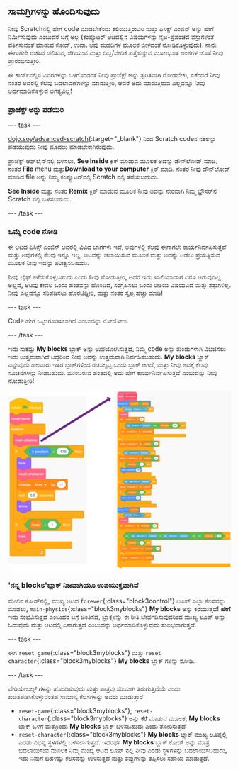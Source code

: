 ## ಸಾಮಗ್ರಿಗಳನ್ನು ಹೊಂದಿಸುವುದು

ನೀವು Scratch‌ನಲ್ಲಿ ಹೇಗೆ code ಮಾಡಬೇಕೆಂದು ಕಲಿಯುತ್ತಿರುವಿರಿ ಮತ್ತು ಫಿಸಿಕ್ಸ್ ಎಂಜಿನ್ ಅನ್ನು ಹೇಗೆ ನಿರ್ಮಿಸುವುದು ಎಂಬುದರ ಬಗ್ಗೆ ಅಲ್ಲ (ಕಂಪ್ಯೂಟರ್ ಆಟದಲ್ಲಿನ ವಿಷಯಗಳನ್ನು ನೈಜ-ಪ್ರಪಂಚದ ವಸ್ತುಗಳಂತೆ ವರ್ತಿಸುವಂತೆ ಮಾಡುವ ಕೋಡ್, ಉದಾ. ಅವು ಮಹಡಿಗಳ ಮೂಲಕ ಬೀಳದಂತೆ ನೋಡಿಕೊಳ್ಳುವುದು). ನಾನು ಈಗಾಗಲೇ ರಚಿಸಿದ ಚಲಿಸುವ, ಜಿಗಿಯುವ ಮತ್ತು ದಿಬ್ಬ/ವೇದಿಕೆ ಪತ್ತೆಹಚ್ಚುವ ಮೂಲಭೂತ ಅಂಶಗಳ ಜೊತೆ ನೀವು ಪ್ರಾರಂಭಿಸುತ್ತೀರಿ.

ಈ ಕಾರ್ಡ್‌ನಲ್ಲಿನ ವಿವರಗಳನ್ನು ಒಳಗೊಂಡಂತೆ ನೀವು ಪ್ರಾಜೆಕ್ಟ್ ಅನ್ನು ತ್ವರಿತವಾಗಿ ನೋಡಬೇಕು, ಏಕೆಂದರೆ ನೀವು ನಂತರ ಅದರಲ್ಲಿ ಕೆಲವು ಬದಲಾವಣೆಗಳನ್ನು ಮಾಡುತ್ತೀರಿ, ಆದರೆ ಅದು ಮಾಡುತ್ತಿರುವ ಎಲ್ಲವನ್ನೂ ನೀವು ಅರ್ಥಮಾಡಿಕೊಳ್ಳುವ ಅಗತ್ಯವಿಲ್ಲ!

### ಪ್ರಾಜೆಕ್ಟ್ ಅನ್ನು ಪಡೆಯಿರಿ

--- task ---

[dojo.soy/advanced-scratch](http://dojo.soy/advanced-scratch){:target="_blank"} ನಿಂದ Scratch code‌ನ ನಕಲನ್ನು ಪಡೆಯುವುದು ನೀವು ಮೊದಲು ಮಾಡಬೇಕಾಗಿರುವುದು.

ಪ್ರಾಜೆಕ್ಟ್ ಆಫ್‌ಲೈನ್‌ನಲ್ಲಿ ಬಳಸಲು, **See Inside** ಕ್ಲಿಕ್ ಮಾಡುವ ಮೂಲಕ ಅದನ್ನು ಡೌನ್‌ಲೋಡ್ ಮಾಡಿ, ನಂತರ **File** menu ಮತ್ತು**Download to your computer** ಕ್ಲಿಕ್ ಮಾಡಿ. ನಂತರ ನೀವು ಡೌನ್‌ಲೋಡ್ ಮಾಡಿದ file ಅನ್ನು ನಿಮ್ಮ ಕಂಪ್ಯೂಟರ್‌ನಲ್ಲಿ Scratch ‌ನಲ್ಲಿ ತೆರೆಯಬಹುದು.

**See Inside** ಮತ್ತು ನಂತರ **Remix** ಕ್ಲಿಕ್ ಮಾಡುವ ಮೂಲಕ ನೀವು ಅದನ್ನು ನೇರವಾಗಿ ನಿಮ್ಮ ಬ್ರೌಸರ್‌ನ Scratch‌ ನಲ್ಲಿ ಬಳಸಬಹುದು.

--- /task ---

### ಒಮ್ಮೆ code ನೋಡಿ

ಈ ಆಟದ ಫಿಸಿಕ್ಸ್ ಎಂಜಿನ್ ಅದರಲ್ಲಿ ವಿವಿಧ ಭಾಗಗಳು ಇವೆ, ಅವುಗಳಲ್ಲಿ ಕೆಲವು ಈಗಾಗಲೇ ಕಾರ್ಯನಿರ್ವಹಿಸುತ್ತವೆ ಮತ್ತು ಅವುಗಳಲ್ಲಿ ಕೆಲವು ಇನ್ನೂ ಇಲ್ಲ. ಆಟವನ್ನು ಚಲಾಯಿಸುವ ಮೂಲಕ ಮತ್ತು ಅದನ್ನು ಆಡಲು ಪ್ರಯತ್ನಿಸುವ ಮೂಲಕ ನೀವು ಇದನ್ನು ಪರೀಕ್ಷಿಸಬಹುದು.

ನೀವು ಲೈಫ್ ಕಳೆದುಕೊಳ್ಳಬಹುದು ಎಂದು ನೀವು ನೋಡುತ್ತೀರಿ, ಆದರೆ ಇದು ಖಾಲಿಯಾದಾಗ ಏನೂ ಆಗುವುದಿಲ್ಲ. ಅಲ್ಲದೆ, ಆಟವು ಕೇವಲ ಒಂದು ಹಂತವನ್ನು ಹೊಂದಿದೆ, ಸಂಗ್ರಹಿಸಲು ಒಂದು ರೀತಿಯ ವಿಷಯವಿದೆ ಮತ್ತು ಶತ್ರುಗಳಿಲ್ಲ. ನೀವು ಎಲ್ಲವನ್ನೂ ಸರಿಪಡಿಸಲು ಹೊರಟಿದ್ದೀರಿ, ಮತ್ತು ನಂತರ ಸ್ವಲ್ಪ ಹೆಚ್ಚು ಮಾಡಿ!

--- task ---

Code ಹೇಗೆ ಒಟ್ಟುಗೂಡಿಸಲಾಗಿದೆ ಎಂಬುದನ್ನು ನೋಡೋಣ.

--- /task ---

ಇದು ಸಾಕಷ್ಟು **My blocks** ಬ್ಲಾಕ್ ಅನ್ನು ಉಪಯೋಗಿಸುತ್ತದೆ, ನಿಮ್ಮ code ಅನ್ನು ತುಂಡುಗಳಾಗಿ ವಿಭಜಿಸಲು ಇದು ಉತ್ತಮವಾಗಿದೆ ಆದ್ದರಿಂದ ನೀವು ಅದನ್ನು ಉತ್ತಮವಾಗಿ ನಿರ್ವಹಿಸಬಹುದು. **My blocks** ಬ್ಲಾಕ್ ಎನ್ನುವುದು ಹಲವಾರು ಇತರ ಬ್ಲಾಕ್‌ಗಳಿಂದ ರಚಿಸಲ್ಪಟ್ಟ ಒಂದು ಬ್ಲಾಕ್ ಆಗಿದೆ, ಮತ್ತು ನೀವು ಅದಕ್ಕೆ ಕೆಲವು ಸೂಚನೆಗಳನ್ನು ನೀಡಬಹುದು. ಮುಂಬರುವ ಹಂತದಲ್ಲಿ ಅದು ಹೇಗೆ ಕಾರ್ಯನಿರ್ವಹಿಸುತ್ತದೆ ಎಂಬುದನ್ನು ನೀವು ನೋಡುತ್ತೀರಿ!

![](images/setup2and3.png)

### 'ನನ್ನ blocks'ಬ್ಲಾಕ್ ನಿಜವಾಗಿಯೂ ಉಪಯುಕ್ತವಾಗಿವೆ

ಮೇಲಿನ ಕೋಡ್‌ನಲ್ಲಿ, ಮುಖ್ಯ ಆಟದ `forever`{:class="block3control"} ಲೂಪ್ ಎಲ್ಲಾ ಕೆಲಸವನ್ನು ಮಾಡಲು, `main-physics`{:class="block3myblocks"} **My blocks** ಅನ್ನು ಕರೆಯುತ್ತದೆ! **ಹೇಗೆ** ಇದು ಸಂಭವಿಸುತ್ತದೆ ಎಂಬುದರ ಬಗ್ಗೆ ಚಿಂತಿಸದೆ, ಬ್ಲಾಕ್ಗಳನ್ನು ಈ ರೀತಿ ಬೇರ್ಪಡಿಸುವುದರಿಂದ ಮುಖ್ಯ ಲೂಪ್ ಅನ್ನು ಓದುವುದು ಮತ್ತು ಆಟದಲ್ಲಿ ಏನಾಗುತ್ತದೆ ಎಂಬುದನ್ನು ಅರ್ಥಮಾಡಿಕೊಳ್ಳುವುದು ಸುಲಭವಾಗುತ್ತದೆ.

--- task ---

ಈಗ `reset game`{:class="block3myblocks"} ಮತ್ತು `reset character`{:class="block3myblocks"} **My blocks** ಬ್ಲಾಕ್ ಗಳನ್ನು ನೋಡಿ.

--- /task ---

ವೇರಿಯೇಬಲ್ಸ್ ಗಳನ್ನು ಹೊಂದಿಸುವುದು ಮತ್ತು ಪಾತ್ರವು ಸರಿಯಾಗಿ ತಿರುಗುತ್ತಿದೆಯೆ ಎಂದು ಖಚಿತಪಡಿಸಿಕೊಳ್ಳುವಂತಹ ಸಾಮಾನ್ಯ ಕೆಲಸಗಳನ್ನು ಅವರು ಮಾಡುತ್ತಾರೆ

- `reset-game`{:class="block3myblocks"}, `reset-character`{:class="block3myblocks"} ಅನ್ನು **ಕರೆ** ಮಾಡುವ ಮೂಲಕ, **My blocks** ಬ್ಲಾಕ್ ಒಳಗೆ ಮತ್ತೊಂದು **My blocks** ಬ್ಲಾಕ್ ಬಳಸಬಹುದು ಎಂದು ತೋರಿಸುತ್ತದೆ
- `reset-character`{:class="block3myblocks"} **My blocks** ಬ್ಲಾಕ್ ಮುಖ್ಯ ಲೂಪ್ನಲ್ಲಿ ಎರಡು ವಿಭಿನ್ನ ಸ್ಥಳಗಳಲ್ಲಿ ಬಳಸಲಾಗುತ್ತದೆ. ಇದರರ್ಥ **My blocks** ಬ್ಲಾಕ್ ಕೋಡ್ ಅನ್ನು ಮಾತ್ರ ಬದಲಾಯಿಸುವ ಮೂಲಕ ನಿಮ್ಮ ಮುಖ್ಯ ಆಟದ ಲೂಪ್ ‌ನಲ್ಲಿ ನೀವು ಎರಡು ಸ್ಥಳಗಳನ್ನು ಬದಲಾಯಿಸಬಹುದು, ಇದು ನಿಮಗೆ ಬಹಳಷ್ಟು ಕೆಲಸವನ್ನು ಉಳಿಸುತ್ತದೆ ಮತ್ತು ತಪ್ಪುಗಳನ್ನು ತಪ್ಪಿಸಲು ಸಹಾಯ ಮಾಡುತ್ತದೆ.